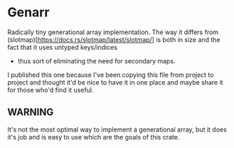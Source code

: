 # Genarr

Radically tiny generational array implementation. The
way it differs from (slotmap)[https://docs.rs/slotmap/latest/slotmap/]
is both in size and the fact that it uses untyped keys/indices
- thus sort of eliminating the need for secondary maps.

I published this one because I've been copying this file
from project to project and thought it'd be nice to have it
in one place and maybe share it for those who'd find it useful.

## WARNING

It's not the most optimal way to implement a generational array, 
but it does it's job and is easy to use which are the goals of this crate.
